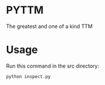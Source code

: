 PYTTM
=====

The greatest and one of a kind TTM

Usage
=====

Run this command in the src directory:
```
python inspect.py
```
